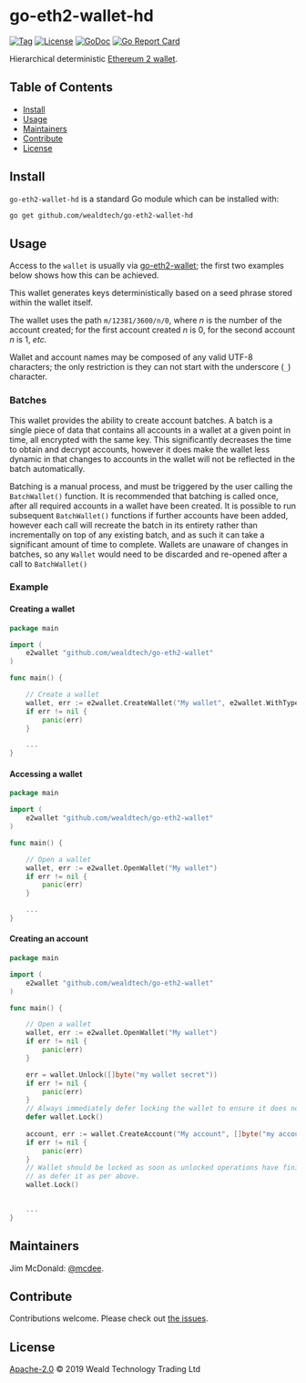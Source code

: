# go-eth2-wallet-hd

[![Tag](https://img.shields.io/github/tag/wealdtech/go-eth2-wallet-hd.svg)](https://github.com/wealdtech/go-eth2-wallet-hd/releases/)
[![License](https://img.shields.io/github/license/wealdtech/go-eth2-wallet-hd.svg)](LICENSE)
[![GoDoc](https://godoc.org/github.com/wealdtech/go-eth2-wallet-hd?status.svg)](https://godoc.org/github.com/wealdtech/go-eth2-wallet-hd)
[![Go Report Card](https://goreportcard.com/badge/github.com/wealdtech/go-eth2-wallet-hd)](https://goreportcard.com/report/github.com/wealdtech/go-eth2-wallet-hd)

Hierarchical deterministic [Ethereum 2 wallet](https://github.com/wealdtech/go-eth2-wallet).


## Table of Contents

- [Install](#install)
- [Usage](#usage)
- [Maintainers](#maintainers)
- [Contribute](#contribute)
- [License](#license)

## Install

`go-eth2-wallet-hd` is a standard Go module which can be installed with:

```sh
go get github.com/wealdtech/go-eth2-wallet-hd
```

## Usage

Access to the `wallet` is usually via [go-eth2-wallet](https://github.com/wealdtech/go-eth2-wallet); the first two examples below shows how this can be achieved.

This wallet generates keys deterministically based on a seed phrase stored within the wallet itself.

The wallet uses the path `m/12381/3600/n/0`, where _n_ is the number of the account created; for the first account created _n_ is 0, for the second account _n_ is 1, _etc._

Wallet and account names may be composed of any valid UTF-8 characters; the only restriction is they can not start with the underscore (`_`) character.

### Batches

This wallet provides the ability to create account batches.  A batch is a single piece of data that contains all accounts in a wallet at a given point in time, all encrypted with the same key.  This significantly decreases the time to obtain and decrypt accounts, however it does make the wallet less dynamic in that changes to accounts in the wallet will not be reflected in the batch automatically.

Batching is a manual process, and must be triggered by the user calling the `BatchWallet()` function.  It is recommended that batching is called once, after all required accounts in a wallet have been created.  It is possible to run subsequent `BatchWallet()` functions if further accounts have been added, however each call will recreate the batch in its entirety rather than incrementally on top of any existing batch, and as such it can take a significant amount of time to complete.  Wallets are unaware of changes in batches, so any `Wallet` would need to be discarded and re-opened after a call to `BatchWallet()`

### Example

#### Creating a wallet
```go
package main

import (
	e2wallet "github.com/wealdtech/go-eth2-wallet"
)

func main() {

    // Create a wallet
    wallet, err := e2wallet.CreateWallet("My wallet", e2wallet.WithType("hierarchical deterministic"), e2wallet.WithPassphrase([]byte("my wallet secret")))
    if err != nil {
        panic(err)
    }

    ...
}
```

#### Accessing a wallet
```go
package main

import (
	e2wallet "github.com/wealdtech/go-eth2-wallet"
)

func main() {

    // Open a wallet
    wallet, err := e2wallet.OpenWallet("My wallet")
    if err != nil {
        panic(err)
    }

    ...
}
```

#### Creating an account
```go
package main

import (
	e2wallet "github.com/wealdtech/go-eth2-wallet"
)

func main() {

    // Open a wallet
    wallet, err := e2wallet.OpenWallet("My wallet")
    if err != nil {
        panic(err)
    }

    err = wallet.Unlock([]byte("my wallet secret"))
    if err != nil {
        panic(err)
    }
    // Always immediately defer locking the wallet to ensure it does not remain unlocked outside of the function.
    defer wallet.Lock()
    
    account, err := wallet.CreateAccount("My account", []byte("my account secret"))
    if err != nil {
        panic(err)
    }
    // Wallet should be locked as soon as unlocked operations have finished; it is safe to explicitly call wallet.Lock() as well
    // as defer it as per above.
    wallet.Lock()


    ...
}
```

## Maintainers

Jim McDonald: [@mcdee](https://github.com/mcdee).

## Contribute

Contributions welcome. Please check out [the issues](https://github.com/wealdtech/go-eth2-wallet-hd/issues).

## License

[Apache-2.0](LICENSE) © 2019 Weald Technology Trading Ltd
